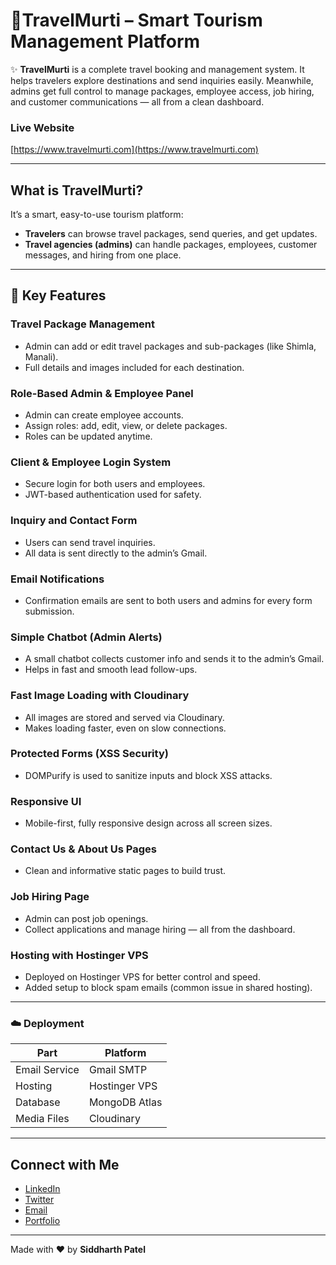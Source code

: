 # 🧳TravelMurti – Smart Tourism Management Platform

✨ **TravelMurti** is a complete travel booking and management system. It helps travelers explore destinations and send inquiries easily. Meanwhile, admins get full control to manage packages, employee access, job hiring, and customer communications — all from a clean dashboard.

### Live Website
[https://www.travelmurti.com](https://www.travelmurti.com)

---

## What is TravelMurti?

It’s a smart, easy-to-use tourism platform:

- **Travelers** can browse travel packages, send queries, and get updates.
- **Travel agencies (admins)** can handle packages, employees, customer messages, and hiring from one place.

---

## 🔑 Key Features

### Travel Package Management
- Admin can add or edit travel packages and sub-packages (like Shimla, Manali).
- Full details and images included for each destination.

### Role-Based Admin & Employee Panel
- Admin can create employee accounts.
- Assign roles: add, edit, view, or delete packages.
- Roles can be updated anytime.

### Client & Employee Login System
- Secure login for both users and employees.
- JWT-based authentication used for safety.

### Inquiry and Contact Form
- Users can send travel inquiries.
- All data is sent directly to the admin’s Gmail.

### Email Notifications
- Confirmation emails are sent to both users and admins for every form submission.

### Simple Chatbot (Admin Alerts)
- A small chatbot collects customer info and sends it to the admin’s Gmail.
- Helps in fast and smooth lead follow-ups.

### Fast Image Loading with Cloudinary
- All images are stored and served via Cloudinary.
- Makes loading faster, even on slow connections.

### Protected Forms (XSS Security)
- DOMPurify is used to sanitize inputs and block XSS attacks.

### Responsive UI
- Mobile-first, fully responsive design across all screen sizes.

### Contact Us & About Us Pages
- Clean and informative static pages to build trust.

### Job Hiring Page
- Admin can post job openings.
- Collect applications and manage hiring — all from the dashboard.

### Hosting with Hostinger VPS
- Deployed on Hostinger VPS for better control and speed.
- Added setup to block spam emails (common issue in shared hosting).

---

### ☁️ Deployment

| Part        | Platform       |
|-------------|----------------|
| Email Service | Gmail SMTP   |
| Hosting     | Hostinger VPS  |
| Database    | MongoDB Atlas  |
| Media Files | Cloudinary     |


---

## Connect with Me

- [LinkedIn](https://www.linkedin.com/in/siddharth-dev/)
- [Twitter](https://x.com/Siddharth0693)
- [Email](mailto:heycodewithsid@gmail.com)
- [Portfolio](https://siddharth-dev.vercel.app/)

---

Made with ❤️ by **Siddharth Patel**
